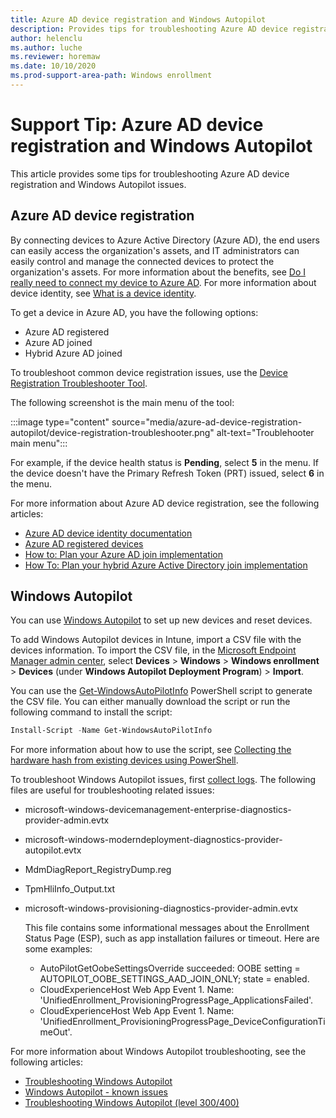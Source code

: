 ```yaml
---
title: Azure AD device registration and Windows Autopilot
description: Provides tips for troubleshooting Azure AD device registration and Windows Autopilot.
author: helenclu
ms.author: luche
ms.reviewer: horemaw
ms.date: 10/10/2020
ms.prod-support-area-path: Windows enrollment
---
```

# Support Tip: Azure AD device registration and Windows Autopilot

This article provides some tips for troubleshooting Azure AD device registration and Windows Autopilot issues.

## Azure AD device registration

By connecting devices to Azure Active Directory (Azure AD), the end users can easily access the organization's assets, and IT administrators can easily control and manage the connected devices to protect the organization's assets. For more information about the benefits, see [Do I really need to connect my device to Azure AD](https://azureera.com/do-i-really-need-to-connect-my-device-to-azure-ad). For more information about device identity, see [What is a device identity](/azure/active-directory/devices/overview).

To get a device in Azure AD, you have the following options:

- Azure AD registered
- Azure AD joined
- Hybrid Azure AD joined

To troubleshoot common device registration issues, use the [Device Registration Troubleshooter Tool](https://aka.ms/DevRegTS).

The following screenshot is the main menu of the tool:

:::image type="content" source="media/azure-ad-device-registration-autopilot/device-registration-troubleshooter.png" alt-text="Troublehooter main menu":::

For example, if the device health status is **Pending**, select **5** in the menu. If the device doesn't have the Primary Refresh Token (PRT) issued, select **6** in the menu.

For more information about Azure AD device registration, see the following articles:

- [Azure AD device identity documentation](/azure/active-directory/devices)
- [Azure AD registered devices](/azure/active-directory/devices/concept-azure-ad-register)
- [How to: Plan your Azure AD join implementation](/azure/active-directory/devices/azureadjoin-plan)
- [How To: Plan your hybrid Azure Active Directory join implementation](/azure/active-directory/devices/hybrid-azuread-join-plan)

## Windows Autopilot

You can use [Windows Autopilot](/mem/autopilot/windows-autopilot) to set up new devices and reset devices. 

To add Windows Autopilot devices in Intune, import a CSV file with the devices information. To import the CSV file, in the [Microsoft Endpoint Manager admin center](https://go.microsoft.com/fwlink/?linkid=2109431), select **Devices** > **Windows** > **Windows enrollment** > **Devices** (under **Windows Autopilot Deployment Program**) > **Import**.

You can use the [Get-WindowsAutoPilotInfo](https://www.powershellgallery.com/packages/Get-WindowsAutoPilotInfo) PowerShell script to generate the CSV file. You can either manually download the script or run the following command to install the script:

```powershell
Install-Script -Name Get-WindowsAutoPilotInfo
```
For more information about how to use the script, see [Collecting the hardware hash from existing devices using PowerShell](/mem/autopilot/add-devices#collecting-the-hardware-hash-from-existing-devices-using-powershell).

To troubleshoot Windows Autopilot issues, first [collect logs](understand-troubleshoot-esp.md#collect-logs). The following files are useful for troubleshooting related issues:

-	microsoft-windows-devicemanagement-enterprise-diagnostics-provider-admin.evtx
-	microsoft-windows-moderndeployment-diagnostics-provider-autopilot.evtx
-	MdmDiagReport_RegistryDump.reg
-	TpmHliInfo_Output.txt
-	microsoft-windows-provisioning-diagnostics-provider-admin.evtx
    
    This file contains some informational messages about the Enrollment Status Page (ESP), such as app installation failures or timeout. Here are some examples:

	- AutoPilotGetOobeSettingsOverride succeeded:  OOBE setting = AUTOPILOT_OOBE_SETTINGS_AAD_JOIN_ONLY; state = enabled.
	- CloudExperienceHost Web App Event 1. Name: 'UnifiedEnrollment_ProvisioningProgressPage_ApplicationsFailed'.
	- CloudExperienceHost Web App Event 1. Name: 'UnifiedEnrollment_ProvisioningProgressPage_DeviceConfigurationTimeOut'.

For more information about Windows Autopilot troubleshooting, see the following articles:

-	[Troubleshooting Windows Autopilot](/windows/deployment/windows-autopilot/troubleshooting)
-	[Windows Autopilot - known issues](/mem/autopilot/known-issues)
-	[Troubleshooting Windows Autopilot (level 300/400)](https://techcommunity.microsoft.com/t5/windows-blog-archive/troubleshooting-windows-autopilot-level-300-400/ba-p/706512)
